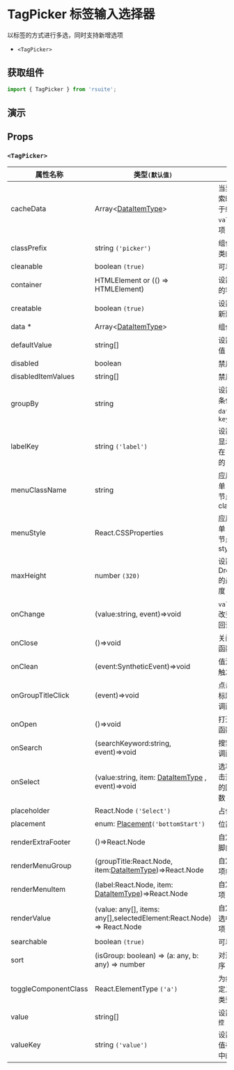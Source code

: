 # TagPicker 标签输入选择器

以标签的方式进行多选，同时支持新增选项

- `<TagPicker>`

## 获取组件

```js
import { TagPicker } from 'rsuite';
```

## 演示

<!--{demo}-->

## Props

### `<TagPicker>`

| 属性名称             | 类型`(默认值)`                                                        | 描述                                  |
| -------------------- | --------------------------------------------------------------------- | ------------------------------------- |
| cacheData            | Array&lt;[DataItemType](#types)&gt;                                   | 当异步搜索时，用于缓存 `value` 的选项 |
| classPrefix          | string `('picker')`                                                   | 组件 CSS 类的前缀                     |
| cleanable            | boolean `(true)`                                                      | 可以清除                              |
| container            | HTMLElement or (() => HTMLElement)                                    | 设置渲染的容器                        |
| creatable            | boolean `(true)`                                                      | 设置可以新建选项                      |
| data \*              | Array&lt;[DataItemType](#types)&gt;                                   | 组件数据                              |
| defaultValue         | string[]                                                              | 设置默认值 `非受控`                   |
| disabled             | boolean                                                               | 禁用组件                              |
| disabledItemValues   | string[]                                                              | 禁用选项                              |
| groupBy              | string                                                                | 设置分组条件在 `data` 中的 `key`      |
| labelKey             | string `('label')`                                                    | 设置选项显示内容在 `data` 中的 `key`  |
| menuClassName        | string                                                                | 应用于菜单 DOM 节点的 css class       |
| menuStyle            | React.CSSProperties                                                   | 应用于菜单 DOM 节点的 style           |
| maxHeight            | number `(320)`                                                        | 设置 Dropdown 的最大高度              |
| onChange             | (value:string, event)=>void                                           | `value` 发生改变时的回调函数          |
| onClose              | ()=>void                                                              | 关闭回调函数                          |
| onClean              | (event:SyntheticEvent)=>void                                          | 值清理时触发回调                      |
| onGroupTitleClick    | (event)=>void                                                         | 点击分组标题的回调函数                |
| onOpen               | ()=>void                                                              | 打开回调函数                          |
| onSearch             | (searchKeyword:string, event)=>void                                   | 搜索的回调函数                        |
| onSelect             | (value:string, item: [DataItemType](#types) , event)=>void            | 选项被点击选择后的回调函数            |
| placeholder          | React.Node `('Select')`                                               | 占位符                                |
| placement            | enum: [Placement](#types)`('bottomStart')`                             | 位置                                  |
| renderExtraFooter    | ()=>React.Node                                                        | 自定义页脚内容                        |
| renderMenuGroup      | (groupTitle:React.Node, item:[DataItemType](#types))=>React.Node      | 自定义选项组                          |
| renderMenuItem       | (label:React.Node, item: [DataItemType](#types))=>React.Node          | 自定义选项                            |
| renderValue          | (value: any[], items: any[],selectedElement:React.Node) => React.Node | 自定义被选中的选项                    |
| searchable           | boolean `(true)`                                                      | 可以搜索                              |
| sort                 | (isGroup: boolean) => (a: any, b: any) => number                      | 对选项排序                            |
| toggleComponentClass | React.ElementType `('a')`                                             | 为组件自定义元素类型                  |
| value                | string[]                                                              | 设置值 `受控`                         |
| valueKey             | string `('value')`                                                    | 设置选项值在 `data` 中的 `key`        |
